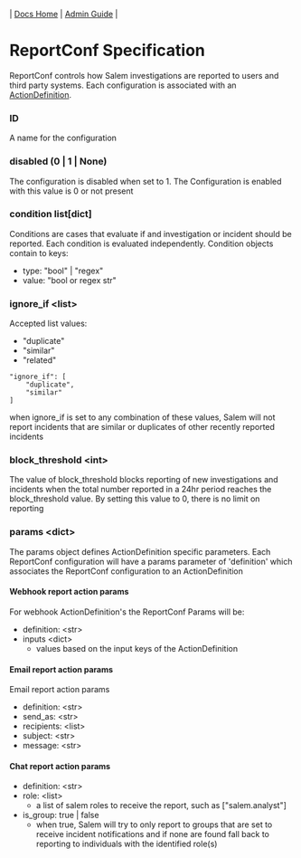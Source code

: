 | [Docs Home](../../index.md) | [Admin Guide](../adminGuide.md) |

# ReportConf Specification

ReportConf controls how Salem investigations are reported to users and third party systems.  Each configuration is associated with an [ActionDefinition](/docs/confSpec/ActionDefinition.md).

### ID
A name for the configuration

### disabled (0 | 1 | None)
The configuration is disabled when set to 1.  The Configuration is enabled with this value is 0 or not present

### condition list[dict]
Conditions are cases that evaluate if and investigation or incident should be reported.  Each condition is evaluated independently.  Condition objects contain to keys:
* type: "bool" | "regex"
* value:  "bool or regex str"

### ignore_if \<list\>
Accepted list values:
* "duplicate"
* "similar"
* "related"

```
"ignore_if": [
    "duplicate",
    "similar"
]
```

when ignore_if is set to any combination of these values, Salem will not report incidents that are similar or duplicates of other recently reported incidents

### block_threshold \<int\>
The value of block_threshold blocks reporting of new  investigations and incidents when the total number reported in a 24hr period reaches the block_threshold value.  By setting this value to 0, there is no limit on reporting

### params \<dict\>
The params object defines ActionDefinition specific parameters.  Each ReportConf configuration will have a params parameter of 'definition' which associates the ReportConf configuration to an ActionDefinition

#### Webhook report action params
For webhook ActionDefinition's the ReportConf Params will be:
* definition: \<str\>
* inputs \<dict\>
    * values based on the input keys of the ActionDefinition

#### Email report action params
Email report action params
* definition: \<str\>
* send_as: \<str\>
* recipients: \<list\>
* subject: \<str\>
* message: \<str\>

#### Chat report action params
* definition: \<str\>
* role: \<list\>
    * a list of salem roles to receive the report, such as ["salem.analyst"]
* is_group: true | false
    * when true, Salem will try to only report to groups that are set to receive incident notifications and if none are found fall back to reporting to individuals with the identified role(s)